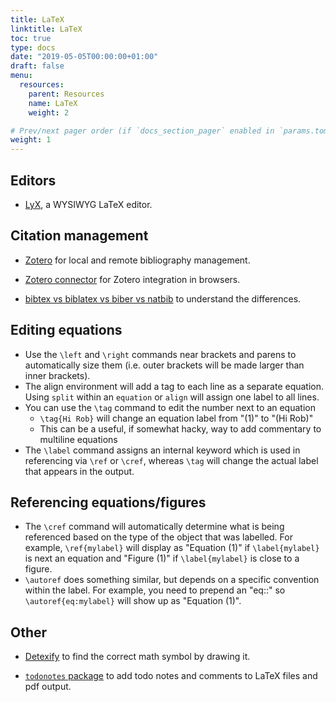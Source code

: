 ```yaml
---
title: LaTeX
linktitle: LaTeX
toc: true
type: docs
date: "2019-05-05T00:00:00+01:00"
draft: false
menu:
  resources:
    parent: Resources
    name: LaTeX
    weight: 2

# Prev/next pager order (if `docs_section_pager` enabled in `params.toml`)
weight: 1
---
```


## Editors

- [LyX](https://www.lyx.org/), a WYSIWYG LaTeX editor.

## Citation management

- [Zotero](https://www.zotero.org/) for local and remote bibliography management.

- [Zotero connector](https://www.zotero.org/download/connectors) for Zotero integration in browsers.

- [bibtex vs biblatex vs biber vs natbib](https://tex.stackexchange.com/questions/25701/bibtex-vs-biber-and-biblatex-vs-natbib) to understand the differences.

## Editing equations

- Use the ```\left``` and ```\right``` commands near brackets and parens to automatically size them (i.e. outer brackets will be made larger than inner brackets).
- The align environment will add a tag to each line as a separate equation. Using ```split``` within an ```equation``` or ```align``` will assign one label to all lines.
- You can use the ```\tag``` command to edit the number next to an equation 
    -  ```\tag{Hi Rob}``` will change an equation label from "(1)" to "(Hi Rob)"
    -  This can be a useful, if somewhat hacky, way to add commentary to multiline equations
- The ```\label``` command assigns an internal keyword which is used in referencing via ```\ref``` or ```\cref```, whereas ```\tag``` will change the actual label that appears in the output. 
    
## Referencing equations/figures

- The ```\cref``` command will automatically determine what is being referenced based on the type of the object that was labelled. For example, ```\ref{mylabel}``` will display as "Equation (1)" if ```\label{mylabel}``` is next an equation and "Figure (1)" if ```\label{mylabel}``` is close to a figure.
- ```\autoref``` does something similar, but depends on a specific convention within the label. For example, you need to prepend an "eq::" so  ```\autoref{eq:mylabel}``` will show up as "Equation (1)".

## Other

- [Detexify](http://detexify.kirelabs.org/classify.html) to find the correct math symbol by drawing it.

- [`todonotes` package](https://www.ctan.org/pkg/todonotes) to add todo notes and comments to LaTeX files and pdf output.
